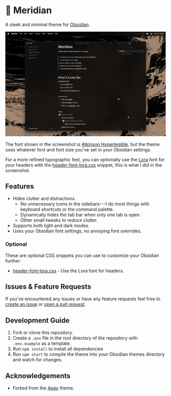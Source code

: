 # 🌅 Meridian

A sleek and minimal theme for [Obsidian](https://obsidian.md).

![Meridian Theme Screenshot](./docs/cover.png)

The font shown in the screenshot is [Atkinson Hyperlegible](https://fonts.google.com/specimen/Atkinson+Hyperlegible), but the theme uses whatever font and font size you've set in your Obsidian settings.

For a more refined typographic feel, you can optionally use the [Lora](https://fonts.google.com/specimen/Lora) font for your headers with the [header-font-lora.css](https://github.com/mvahaste/meridian/blob/master/header-font-lora.css) snippet, this is what I did in the screenshot.

## Features

- Hides clutter and distractions.
  - No unnecessary icons in the sidebars---I do most things with keyboard shortcuts or the command palette.
  - Dynamically hides the tab bar when only one tab is open.
  - Other small tweaks to reduce clutter.
- Supports both light and dark modes.
- Uses your Obsidian font settings, no annoying font overrides.

### Optional

These are optional CSS snippets you can use to customize your Obsidian further:

- [header-font-lora.css](https://github.com/mvahaste/meridian/blob/master/header-font-lora.css) - Use the Lora font for headers.

## Issues & Feature Requests

If you've encountered any issues or have any feature requests feel free to [create an issue](https://github.com/mvahaste/meridian/issues/new/choose) or [open a pull request](https://github.com/mvahaste/meridian/compare).

## Development Guide

1. Fork or clone this repository.
2. Create a `.env` file in the root directory of the repository with `.env.example` as a template.
3. Run `npm install` to install all dependencies
4. Run `npm start` to compile the theme into your Obsidian themes directory and watch for changes.

## Acknowledgements

- Forked from the [Apex](https://github.com/clearlysid/apex) theme.

